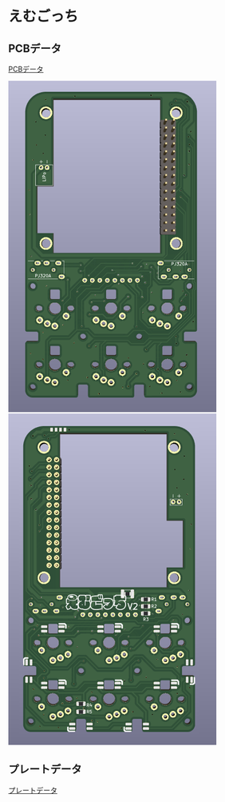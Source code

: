 # えむごっち


## PCBデータ
[PCBデータ](/hardware/az-emugotch/kicad/)

![表](/hardware/az-emugotch/pcb_1.png)
![裏](/hardware/az-emugotch/pcb_2.png)

## プレートデータ
[プレートデータ](/hardware/az-emugotch/plate/)

